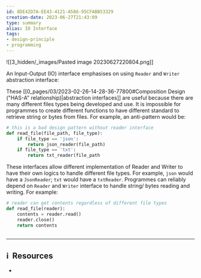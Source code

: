 ```yaml
---
id: 8DE42D7A-EE43-4121-A586-95CFABB53329
creation-date: 2023-06-27T21:43:09 
type: summary
alias: IO Interface
tags: 
- design-principle 
- programming 
---
```


![[3_hidden/_images/Pasted image 20230627220804.png]]

An Input-Output (IO) interface emphasises on using `Reader` and `Writer` abstraction interface: 

These [[0_pages/03/2023-02-26-14-28-36-77800#Composition Design ("HAS-A" relationship)|abstraction interfaces]] are useful because there are many different files types being developed and use. It is impossible for programmes to create different functions to have different standard to retrieve string or bytes from files. For example, an anti-pattern would be: 

```python
# this is a bad design pattern without reader interface
def read_file(file_path, file_type):
	if file_type == 'json': 
		return json_reader(file_path)
	if file_type == 'txt':
		return txt_reader(file_path
```

These interfaces allow different implementation of Reader and Writer to have their own logics to handle different file types. For example, `json` would have a `JsonReader`; `txt` would have a `txtReader`. Programmes can reliably depend on `Reader` and `Writer` interface to handle string/ bytes reading and writing. For example: 

```python
# reader can get contents regardless of different file types
def read_file(reader):
	contents = reader.read()
	reader.close()
	return contents
	
```



---
## ℹ️  Resources
- 